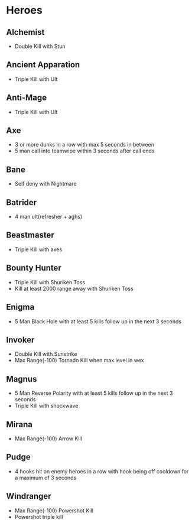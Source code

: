 Heroes
======
Alchemist
---------
* Double Kill with Stun

Ancient Apparation
------------------
* Triple Kill with Ult

Anti-Mage
---------
* Triple Kill with Ult

Axe
---
* 3 or more dunks in a row with max 5 seconds in between
* 5 man call into teamwipe within 3 seconds after call ends

Bane
----
* Self deny with Nightmare

Batrider
--------
* 4 man ult(refresher + aghs)

Beastmaster
-----------
* Triple Kill with axes

Bounty Hunter
-------------
* Triple Kill with Shuriken Toss
* Kill at least 2000 range away with Shuriken Toss

Enigma
------
* 5 Man Black Hole with at least 5 kills follow up in the next 3 seconds

Invoker
-------
* Double Kill with Sunstrike
* Max Range(-100) Tornado Kill when max level in wex

Magnus
------
* 5 Man Reverse Polarity with at least 5 kills follow up in the next 3 seconds
* Triple Kill with shockwave

Mirana
------
* Max Range(-100) Arrow Kill

Pudge
-----
* 4 hooks hit on enemy heroes in a row with hook being off cooldown for a maximum of 3 seconds

Windranger
----------
* Max Range(-100) Powershot Kill
* Powershot triple kill
